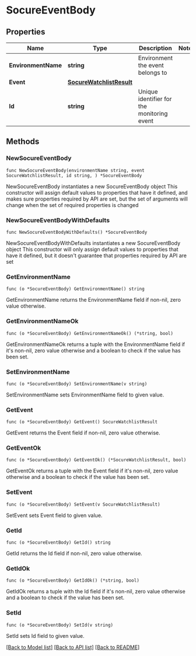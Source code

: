 # SocureEventBody

## Properties

Name | Type | Description | Notes
------------ | ------------- | ------------- | -------------
**EnvironmentName** | **string** | Environment the event belongs to | 
**Event** | [**SocureWatchlistResult**](SocureWatchlistResult.md) |  | 
**Id** | **string** | Unique identifier for the monitoring event | 

## Methods

### NewSocureEventBody

`func NewSocureEventBody(environmentName string, event SocureWatchlistResult, id string, ) *SocureEventBody`

NewSocureEventBody instantiates a new SocureEventBody object
This constructor will assign default values to properties that have it defined,
and makes sure properties required by API are set, but the set of arguments
will change when the set of required properties is changed

### NewSocureEventBodyWithDefaults

`func NewSocureEventBodyWithDefaults() *SocureEventBody`

NewSocureEventBodyWithDefaults instantiates a new SocureEventBody object
This constructor will only assign default values to properties that have it defined,
but it doesn't guarantee that properties required by API are set

### GetEnvironmentName

`func (o *SocureEventBody) GetEnvironmentName() string`

GetEnvironmentName returns the EnvironmentName field if non-nil, zero value otherwise.

### GetEnvironmentNameOk

`func (o *SocureEventBody) GetEnvironmentNameOk() (*string, bool)`

GetEnvironmentNameOk returns a tuple with the EnvironmentName field if it's non-nil, zero value otherwise
and a boolean to check if the value has been set.

### SetEnvironmentName

`func (o *SocureEventBody) SetEnvironmentName(v string)`

SetEnvironmentName sets EnvironmentName field to given value.


### GetEvent

`func (o *SocureEventBody) GetEvent() SocureWatchlistResult`

GetEvent returns the Event field if non-nil, zero value otherwise.

### GetEventOk

`func (o *SocureEventBody) GetEventOk() (*SocureWatchlistResult, bool)`

GetEventOk returns a tuple with the Event field if it's non-nil, zero value otherwise
and a boolean to check if the value has been set.

### SetEvent

`func (o *SocureEventBody) SetEvent(v SocureWatchlistResult)`

SetEvent sets Event field to given value.


### GetId

`func (o *SocureEventBody) GetId() string`

GetId returns the Id field if non-nil, zero value otherwise.

### GetIdOk

`func (o *SocureEventBody) GetIdOk() (*string, bool)`

GetIdOk returns a tuple with the Id field if it's non-nil, zero value otherwise
and a boolean to check if the value has been set.

### SetId

`func (o *SocureEventBody) SetId(v string)`

SetId sets Id field to given value.



[[Back to Model list]](../../README.md#documentation-for-models) [[Back to API list]](../../README.md#documentation-for-api-endpoints) [[Back to README]](../../README.md)


